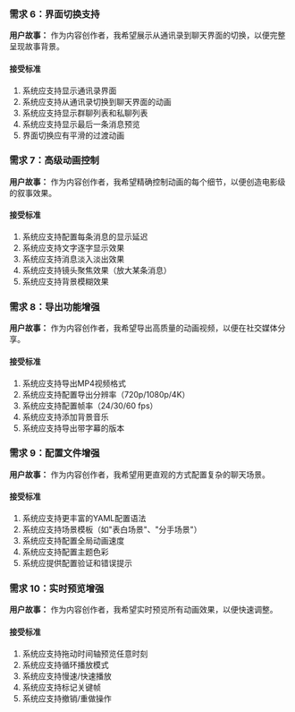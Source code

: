 ### 需求 6：界面切换支持

**用户故事：** 作为内容创作者，我希望展示从通讯录到聊天界面的切换，以便完整呈现故事背景。

#### 接受标准

1. 系统应支持显示通讯录界面
2. 系统应支持从通讯录切换到聊天界面的动画
3. 系统应支持显示群聊列表和私聊列表
4. 系统应支持显示最后一条消息预览
5. 界面切换应有平滑的过渡动画

### 需求 7：高级动画控制

**用户故事：** 作为内容创作者，我希望精确控制动画的每个细节，以便创造电影级的叙事效果。

#### 接受标准

1. 系统应支持配置每条消息的显示延迟
2. 系统应支持文字逐字显示效果
3. 系统应支持消息淡入淡出效果
4. 系统应支持镜头聚焦效果（放大某条消息）
5. 系统应支持背景模糊效果

### 需求 8：导出功能增强

**用户故事：** 作为内容创作者，我希望导出高质量的动画视频，以便在社交媒体分享。

#### 接受标准

1. 系统应支持导出MP4视频格式
2. 系统应支持配置导出分辨率（720p/1080p/4K）
3. 系统应支持配置帧率（24/30/60 fps）
4. 系统应支持添加背景音乐
5. 系统应支持导出带字幕的版本

### 需求 9：配置文件增强

**用户故事：** 作为内容创作者，我希望用更直观的方式配置复杂的聊天场景。

#### 接受标准

1. 系统应支持更丰富的YAML配置语法
2. 系统应支持场景模板（如"表白场景"、"分手场景"）
3. 系统应支持配置全局动画速度
4. 系统应支持配置主题色彩
5. 系统应提供配置验证和错误提示

### 需求 10：实时预览增强

**用户故事：** 作为内容创作者，我希望实时预览所有动画效果，以便快速调整。

#### 接受标准

1. 系统应支持拖动时间轴预览任意时刻
2. 系统应支持循环播放模式
3. 系统应支持慢速/快速播放
4. 系统应支持标记关键帧
5. 系统应支持撤销/重做操作